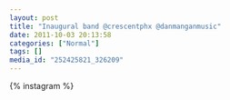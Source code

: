 ```yaml
---
layout: post
title: "Inaugural band @crescentphx @danmanganmusic"
date: 2011-10-03 20:13:58
categories: ["Normal"]
tags: []
media_id: "252425821_326209"
---
```


{% instagram %}
